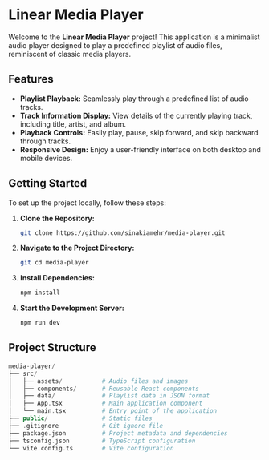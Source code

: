 # Linear Media Player

Welcome to the **Linear Media Player** project! This application is a minimalist audio player designed to play a predefined playlist of audio files, reminiscent of classic media players.

## Features

- **Playlist Playback:** Seamlessly play through a predefined list of audio tracks.
- **Track Information Display:** View details of the currently playing track, including title, artist, and album.
- **Playback Controls:** Easily play, pause, skip forward, and skip backward through tracks.
- **Responsive Design:** Enjoy a user-friendly interface on both desktop and mobile devices.

## Getting Started

To set up the project locally, follow these steps:

1. **Clone the Repository:**

   ```bash
   git clone https://github.com/sinakiamehr/media-player.git

2. **Navigate to the Project Directory:**

   ```bash
   git cd media-player

3. **Install Dependencies:**

   ```bash
   npm install

4. **Start the Development Server:**

   ```bash
   npm run dev

## Project Structure

  ```php
  media-player/
  ├── src/
  │   ├── assets/           # Audio files and images
  │   ├── components/       # Reusable React components
  │   ├── data/             # Playlist data in JSON format
  │   ├── App.tsx           # Main application component
  │   └── main.tsx          # Entry point of the application
  ├── public/               # Static files
  ├── .gitignore            # Git ignore file
  ├── package.json          # Project metadata and dependencies
  ├── tsconfig.json         # TypeScript configuration
  └── vite.config.ts        # Vite configuration



